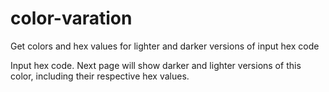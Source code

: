 # color-varation
Get colors and hex values for lighter and darker versions of input hex code

Input hex code. Next page will show darker and lighter versions of this color, including their respective hex values.

